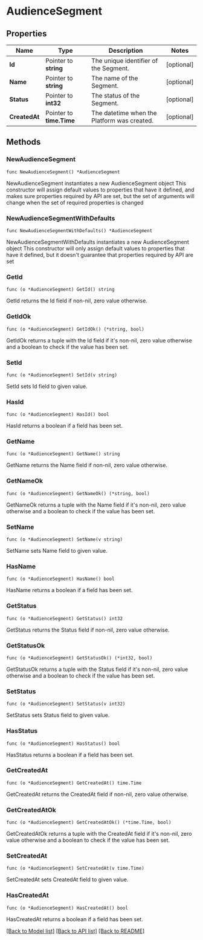 # AudienceSegment

## Properties

Name | Type | Description | Notes
------------ | ------------- | ------------- | -------------
**Id** | Pointer to **string** | The unique identifier of the Segment. | [optional] 
**Name** | Pointer to **string** | The name of the Segment. | [optional] 
**Status** | Pointer to **int32** | The status of the Segment. | [optional] 
**CreatedAt** | Pointer to **time.Time** | The datetime when the Platform was created. | [optional] 

## Methods

### NewAudienceSegment

`func NewAudienceSegment() *AudienceSegment`

NewAudienceSegment instantiates a new AudienceSegment object
This constructor will assign default values to properties that have it defined,
and makes sure properties required by API are set, but the set of arguments
will change when the set of required properties is changed

### NewAudienceSegmentWithDefaults

`func NewAudienceSegmentWithDefaults() *AudienceSegment`

NewAudienceSegmentWithDefaults instantiates a new AudienceSegment object
This constructor will only assign default values to properties that have it defined,
but it doesn't guarantee that properties required by API are set

### GetId

`func (o *AudienceSegment) GetId() string`

GetId returns the Id field if non-nil, zero value otherwise.

### GetIdOk

`func (o *AudienceSegment) GetIdOk() (*string, bool)`

GetIdOk returns a tuple with the Id field if it's non-nil, zero value otherwise
and a boolean to check if the value has been set.

### SetId

`func (o *AudienceSegment) SetId(v string)`

SetId sets Id field to given value.

### HasId

`func (o *AudienceSegment) HasId() bool`

HasId returns a boolean if a field has been set.

### GetName

`func (o *AudienceSegment) GetName() string`

GetName returns the Name field if non-nil, zero value otherwise.

### GetNameOk

`func (o *AudienceSegment) GetNameOk() (*string, bool)`

GetNameOk returns a tuple with the Name field if it's non-nil, zero value otherwise
and a boolean to check if the value has been set.

### SetName

`func (o *AudienceSegment) SetName(v string)`

SetName sets Name field to given value.

### HasName

`func (o *AudienceSegment) HasName() bool`

HasName returns a boolean if a field has been set.

### GetStatus

`func (o *AudienceSegment) GetStatus() int32`

GetStatus returns the Status field if non-nil, zero value otherwise.

### GetStatusOk

`func (o *AudienceSegment) GetStatusOk() (*int32, bool)`

GetStatusOk returns a tuple with the Status field if it's non-nil, zero value otherwise
and a boolean to check if the value has been set.

### SetStatus

`func (o *AudienceSegment) SetStatus(v int32)`

SetStatus sets Status field to given value.

### HasStatus

`func (o *AudienceSegment) HasStatus() bool`

HasStatus returns a boolean if a field has been set.

### GetCreatedAt

`func (o *AudienceSegment) GetCreatedAt() time.Time`

GetCreatedAt returns the CreatedAt field if non-nil, zero value otherwise.

### GetCreatedAtOk

`func (o *AudienceSegment) GetCreatedAtOk() (*time.Time, bool)`

GetCreatedAtOk returns a tuple with the CreatedAt field if it's non-nil, zero value otherwise
and a boolean to check if the value has been set.

### SetCreatedAt

`func (o *AudienceSegment) SetCreatedAt(v time.Time)`

SetCreatedAt sets CreatedAt field to given value.

### HasCreatedAt

`func (o *AudienceSegment) HasCreatedAt() bool`

HasCreatedAt returns a boolean if a field has been set.


[[Back to Model list]](../README.md#documentation-for-models) [[Back to API list]](../README.md#documentation-for-api-endpoints) [[Back to README]](../README.md)


